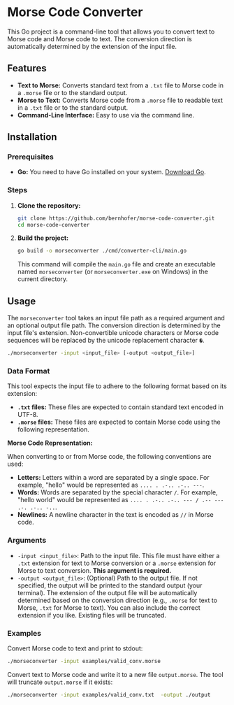 
# Morse Code Converter

This Go project is a command-line tool that allows you to convert text to Morse code and Morse code to text. The conversion direction is automatically determined by the extension of the input file.

## Features

* **Text to Morse:** Converts standard text from a `.txt` file to Morse code in a `.morse` file or to the standard output.
* **Morse to Text:** Converts Morse code from a `.morse` file to readable text in a `.txt` file or to the standard output.
* **Command-Line Interface:** Easy to use via the command line.

## Installation

### Prerequisites

* **Go:** You need to have Go installed on your system. [Download Go](https://go.dev/doc/install).

### Steps

1.  **Clone the repository:**

    ```bash
    git clone https://github.com/bernhofer/morse-code-converter.git
    cd morse-code-converter
    ```

2.  **Build the project:**

    ```bash
    go build -o morseconverter ./cmd/converter-cli/main.go
    ```

    This command will compile the `main.go` file and create an executable named `morseconverter` (or `morseconverter.exe` on Windows) in the current directory.

## Usage

The `morseconverter` tool takes an input file path as a required argument and an optional output file path. The conversion direction is determined by the input file's extension.
Non-convertible unicode characters or Morse code sequences will be replaced by the unicode replacement character `�`.

```bash
./morseconverter -input <input_file> [-output <output_file>]
```

### Data Format

This tool expects the input file to adhere to the following format based on its extension:

* **`.txt` files:** These files are expected to contain standard text encoded in UTF-8.
* **`.morse` files:** These files are expected to contain Morse code using the following representation.

**Morse Code Representation:**

When converting to or from Morse code, the following conventions are used:

* **Letters:** Letters within a word are separated by a single space. For example, "hello" would be represented as `.... . .-.. .-.. ---`.
* **Words:** Words are separated by the special character `/`. For example, "hello world" would be represented as `.... . .-.. .-.. --- / .-- --- .-. .-.. -..`.
* **Newlines:** A newline character in the text is encoded as `//` in Morse code.

### Arguments

* `-input <input_file>`: Path to the input file. This file must have either a `.txt` extension for text to Morse conversion or a `.morse` extension for Morse to text conversion. **This argument is required.**
* `-output <output_file>`: (Optional) Path to the output file. If not specified, the output will be printed to the standard output (your terminal). The extension of the output file will be automatically determined based on the conversion direction (e.g., `.morse` for text to Morse, `.txt` for Morse to text). You can also include the correct extension if you like. Existing files will be truncated.

### Examples
Convert Morse code to text and print to stdout:
```bash
./morseconverter -input examples/valid_conv.morse
```

Convert text to Morse code and write it to a new file `output.morse`. The tool will truncate `output.morse` if it exists:
```bash
./morseconverter -input examples/valid_conv.txt  -output ./output
```

